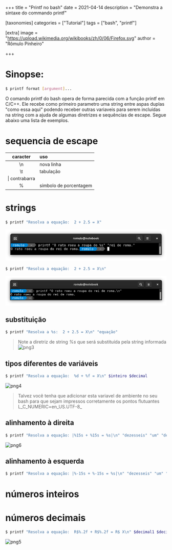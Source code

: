 +++
title = "Printf no bash"
date = 2021-04-14
description = "Demonstra a sintaxe do commando printf"

[taxonomies]
categories = ["Tutorial"]
tags = ["bash", "printf"]

[extra]
image = "https://upload.wikimedia.org/wikibooks/zh/0/06/Firefox.svg"
author = "Rômulo Pinheiro"


+++


# Sinopse:
```bash
$ printf format [argument]...
```

O comando printf do bash opera de forma parecida com a função printf em C/C++. Ele recebe como primeiro parametro uma string entre aspas duplas "como essa aqui" podendo receber outras variaveis para serem incluídas na string com a ajuda de algumas diretrizes e sequências de escape. Segue abaixo uma lista de exemplos.  

# sequencia de escape
|caracter|uso|
|:---:|:---|
|\n| nova linha|
|\t| tabulação|
|\\| contrabarra|
|\%| símbolo de porcentagem|

# strings
```bash 
$ printf "Resolva a equação:  2 + 2.5 = X"  
```
<img src=/images/printf-output1.png></img>

```bash
$ printf "Resolva a equação:  2 + 2.5 = X\n"

```
![png2](/images/printf-output2.png)

## substituição
```bash
$ printf "Resolva a %s:  2 + 2.5 = X\n" "equação"

```
>Note a diretriz de string _%s_ que será substituída pela string informada
![png3]("images/printf-output3.png")

## tipos diferentes de variáveis
```bash
$ printf "Resolva a equação:  %d + %f = X\n" $inteiro $decimal	
```
![png4]("images/printf-output4.png")

>Talvez você tenha que adicionar esta variavel de ambiente no seu bash para que sejam impressos corretamente os pontos flutuantes L_C_NUMERIC=en_US.UTF-8_

## alinhamento à direita
```bash
$ printf "Resolva a equação: |%15s + %15s = %s|\n" "dezesseis" "um" "dezessete"

```
![png6]("images/printf-output6.png")
	
## alinhamento à esquerda
```bash
$ printf "Resolva a equação: |%-15s + %-15s = %s|\n" "dezesseis" "um" "dezessete"
```
 
# números inteiros

# números decimais
```bash
$ printf "Resolva a equação:  R$%.2f + R$%.2f = R$ X\n" $decimal1 $decimal2
```
![png5]("images/printf-output5.png")

